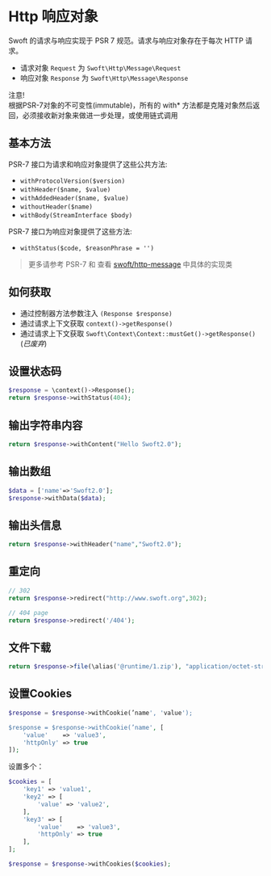 # Http 响应对象

Swoft 的请求与响应实现于 PSR 7 规范。请求与响应对象存在于每次 HTTP 请求。

- 请求对象 `Request` 为 `Swoft\Http\Message\Request`
- 响应对象 `Response` 为 `Swoft\Http\Message\Response`

<p class="tip">注意!<br>
根据PSR-7对象的不可变性(immutable)，所有的 with* 方法都是克隆对象然后返回，必须接收新对象来做进一步处理，或使用链式调用
</p>

## 基本方法

PSR-7 接口为请求和响应对象提供了这些公共方法:

- `withProtocolVersion($version)`
- `withHeader($name, $value)`
- `withAddedHeader($name, $value)`
- `withoutHeader($name)`
- `withBody(StreamInterface $body)`

PSR-7 接口为响应对象提供了这些方法:

- `withStatus($code, $reasonPhrase = '')`

> 更多请参考 PSR-7 和 查看 [swoft/http-message](https://github.com/swoft-cloud/swoft-http-message) 中具体的实现类

## 如何获取

- 通过控制器方法参数注入 `(Response $response)`
- 通过请求上下文获取 `context()->getResponse()`
- 通过请求上下文获取 `Swoft\Context\Context::mustGet()->getResponse()` (_已废弃_)

## 设置状态码

```php
$response = \context()->Response();
return $response->withStatus(404);
```

## 输出字符串内容

```php
return $response->withContent("Hello Swoft2.0");
```

## 输出数组

```php
$data = ['name'=>'Swoft2.0'];
$response->withData($data);
```

## 输出头信息

```php
return $response->withHeader("name","Swoft2.0");
```

## 重定向

```php
// 302
return $response->redirect("http://www.swoft.org",302);

// 404 page
return $response->redirect('/404');
```

## 文件下载

```php
return $response->file(\alias('@runtime/1.zip'), "application/octet-stream");
```

## 设置Cookies

```php
$response = $response->withCookie(’name', 'value');

$response = $response->withCookie(’name', [
    'value'    => 'value3',
    'httpOnly' => true
]);
```

设置多个：

```php
$cookies = [
    'key1' => 'value1',
    'key2' => [
        'value' => 'value2',
    ],
    'key3' => [
        'value'    => 'value3',
        'httpOnly' => true
    ],
];

$response = $response->withCookies($cookies);
```

